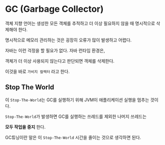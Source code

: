 # GC (Garbage Collector)

객체 지향 언어는 생성한 모든 객체를 추적하고 더 이상 필요하지 않을 때 명시적으로 삭제해야 한다.

명시적으로 메모리 관리하는 것은 굉장히 오류가 많이 발생하고 어렵다.

자바는 이런 걱정을 할 필요가 없다. 자바 런타임 환경은,

객체가 더 이상 사용되지 않는다고 판단되면 객체를 삭제한다.

이것을 바로 `가비지 컬렉터` 라고 한다.

## Stop The World

이 `Stop-The-World`는 GC를 실행하기 위해 JVM이 애플리케이션 실행을 멈추는 것이다.

`Stop-The-World`가 발생하면 GC를 실행하는 쓰레드를 제외한 나머지 쓰레드는

**모두 작업을 중지** 한다.

GC튜닝이란 말은 이 `Stop-The-World` 시간을 줄이는 것으로 생각하면 된다.

